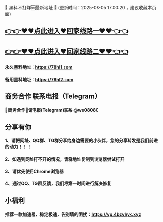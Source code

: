 📣 黑料不打烊🆕最新地址 👋 (更新时间：2025-08-05 17:00:20 ，建议收藏本页面)

## [👉👉♥♥点此进入♥回家线路一♥♥👈👈](https://heiliao2025.github.io)
## [👉👉♥♥点此进入♥回家线路二♥♥👈👈](https://78hl1.com)

#### 永久黑料地址：https://78hl1.com
#### 备用黑料地址：https://78hl2.com

## 商务合作 联系电报（Telegram）
#### 🤝商务合作🤝请电报(Telegram)联系 @we08080

## 分享有你
#### 1、请把网址、QQ群、TG群分享给身边需要的小伙伴，您的分享转发是我们前进的动力！！！
#### 2、如遇到网址打不开的情况，请将地址复制到浏览器尝试打开
#### 3、请优先使用Chrome浏览器
#### 4、通过QQ、TG群反馈，我们将第一时间进行解决修复

## 小福利
#### 推荐一款加速器，稳定极速，告别墙的困扰：https://vp.4bzvhyk.xyz
